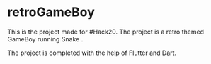 # retroGameBoy
This is the project made for #Hack20.
The project is a retro themed GameBoy running Snake .


The project is completed with the help of Flutter and Dart.
